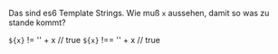  Das sind es6 Template Strings. Wie muß `x` aussehen, damit so was zu stande kommt?

   `${x}` != '' + x  // true
   `${x}` !== '' + x // true

